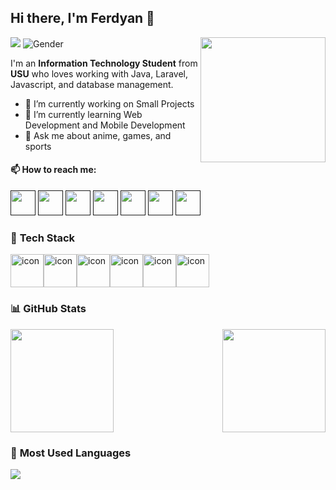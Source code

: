 ## Hi there, I'm Ferdyan 👋
[![](https://visitor-badge.laobi.icu/badge?page_id=coderdestroyer.coderdestroyer)](https://visitor-badge.laobi.icu/badge?page_id=coderdestroyer.coderdestroyer) ![Gender](https://img.shields.io/badge/gender-%F0%9F%A4%B5-lightgrey)
<img align="right" src="https://user-images.githubusercontent.com/74038190/212748842-9fcbad5b-6173-4175-8a61-521f3dbb7514.gif" width="200">

I'm an **Information Technology Student** from **USU** who loves working with Java, Laravel, Javascript, and database management.

- 🔭 I’m currently working on Small Projects
- 🌱 I’m currently learning Web Development and Mobile Development
- 💬 Ask me about anime, games, and sports

#### 📫 **How to reach me:**
<p align="left">
  <a href=""><img src="https://upload.wikimedia.org/wikipedia/commons/8/83/Steam_icon_logo.svg" width="40"></a>
  <a href=""><img src="https://github.com/sciencepal/sciencepal/blob/master/assets/discord-round.svg" width="40"></a>
  <a href=""><img src="https://img.icons8.com/color/48/000000/twitter.png" width="40"></a>
  <a href=""><img src="https://img.icons8.com/color/48/000000/linkedin.png" width="40"></a>
  <a href=""><img src="https://img.icons8.com/fluent/48/000000/facebook-new.png" width="40"></a>
  <a href=""><img src="https://img.icons8.com/fluent/48/000000/instagram-new.png" width="40"></a>
  <a href=""><img src="https://img.icons8.com/fluent/48/000000/gmail.png" width="40"></a>
</p>

### 🚀 **Tech Stack**
<div style="display: flex; align-items: flex-start;">
  <img src="https://techstack-generator.vercel.app/js-icon.svg" alt="icon" width="53" height="53" />
  <img src="https://techstack-generator.vercel.app/nginx-icon.svg" alt="icon" width="53" height="53" />
  <img src="https://techstack-generator.vercel.app/mysql-icon.svg" alt="icon" width="53" height="53" />
  <img src="https://techstack-generator.vercel.app/java-icon.svg" alt="icon" width="53" height="53" />
  <img src="https://techstack-generator.vercel.app/github-icon.svg" alt="icon" width="53" height="53" />
  <img src="https://techstack-generator.vercel.app/cpp-icon.svg" alt="icon" width="53" height="53" />
</div>

### 📊 **GitHub Stats**
<div style="display: flex; align-items: center; justify-content: space-between; gap: 20px;">
  <img src="https://github-readme-stats.vercel.app/api?username=coderdestroyer&show_icons=true&theme=radical" height="165"/>
  <img src="https://github.com/Anmol-Baranwal/Cool-GIFs-For-GitHub/assets/74038190/491e3e44-11a0-487a-b07b-717f677bbe4a" height="165"/>
</div>


### 📌 **Most Used Languages**
<div style="display: flex; align-items: center;">
  <img src="https://github-readme-stats.vercel.app/api/top-langs/?username=coderdestroyer&layout=compact&theme=radical" />
</div>

